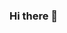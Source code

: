 ### Hi there 👋

<!--

Here are some ideas to get you started:

- 🔭 I’m currently working on ...JAVA SCRIPT
- 🌱 I’m currently learning ...JAVA SCRIPT
- 👯 I’m looking to collaborate on ...JAVA SCRIPT
- 🤔 I’m looking for help with ... MENTOR
- 💬 Ask me about ...MY SELF
- 📫 How to reach me: ... STILL NO REACH
- 😄 Pronouns: ...DEEPANSHU
- ⚡ Fun fact: ...I AM A STUDENT
-->
